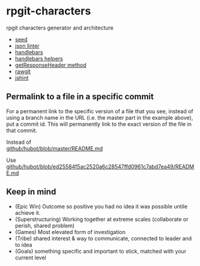# rpgit-characters
rpgit characters generator and architecture

- [seed](http://davidbau.com/archives/2010/01/30/random_seeds_coded_hints_and_quintillions.html#more)
- [json linter](https://www.jsoneditoronline.org/)
- [handlebars](http://handlebarsjs.com/)
- [handlebars helpers](https://github.com/diy/handlebars-helpers/tree/master/lib)
- [getResponseHeader method](http://help.dottoro.com/ljxsrgqe.php)
- [rawgit](https://rawgit.com/)
- [jshint](http://jshint.com/docs/)

## Permalink to a file in a specific commit
For a permanent link to the specific version of a file that you see, instead of using a branch name in the URL (i.e. the master part in the example above), put a commit id. This will permanently link to the exact version of the file in that commit.

Instead of  
[github/hubot/blob/master/README.md](https://github.com/github/hubot/blob/master/README.md)

Use  
[github/hubot/blob/ed25584f5ac2520a6c28547ffd0961c7abd7ea49/README.md](https://github.com/github/hubot/blob/ed25584f5ac2520a6c28547ffd0961c7abd7ea49/README.md)

## Keep in mind

- (Epic Win) Outcome so positive you had no idea it was possible untile achieve it.
- (Superstructuring) Working together at extreme scales (collaborate or perish, shared problem)
- (Games) Most elevated form of investigation
- (Tribe) shared interest & way to communicate, connected to leader and to idea
- (Goals) something specific and important to stick, matched with your current level
